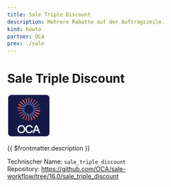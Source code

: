 ```yaml
---
title: Sale Triple Discount
description: Mehrere Rabatte auf der Auftragszeile.
kind: howto
partner: OCA
prev: ./sale
---
```


# Sale Triple Discount

![icon_oca_app](attachments/icon_oca_app.png)

{{ $frontmatter.description }}

Technischer Name: `sale_triple_discount`\
Repository: <https://github.com/OCA/sale-workflow/tree/16.0/sale_triple_discount>
